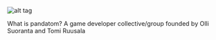 ![alt tag](https://raw.githubusercontent.com/PHILPANDA/pandatom/master/pandatom_logo.jpg)

What is pandatom?
A game developer collective/group founded by Olli Suoranta and Tomi Ruusala
